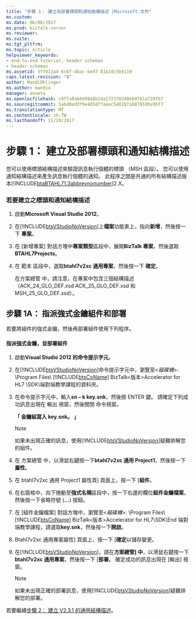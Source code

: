 ```yaml
---
title: "步驟 1： 建立及部署標頭和通知結構描述 |Microsoft 文件"
ms.custom: 
ms.date: 06/08/2017
ms.prod: biztalk-server
ms.reviewer: 
ms.suite: 
ms.tgt_pltfrm: 
ms.topic: article
helpviewer_keywords:
- end-to-end tutorial, header schemas
- header schemas
ms.assetid: 3ff013a4-6c67-4bac-be97-81b2dc5b6119
caps.latest.revision: "8"
author: MandiOhlinger
ms.author: mandia
manager: anneta
ms.openlocfilehash: c9ffa8ab8d80a8b2da172378349eb9761a728fb7
ms.sourcegitcommit: 5abd0ed3f9e4858ffaaec5481bfa8878595e95f7
ms.translationtype: MT
ms.contentlocale: zh-TW
ms.lasthandoff: 11/28/2017
---
```

# <a name="step-1-create-and-deploy-header-and-acknowledgment-schemas"></a>步驟 1： 建立及部署標頭和通知結構描述
您可以使用標頭結構描述來驗證訊息執行個體的標頭 （MSH 區段）。 您可以使用通知結構描述來產生訊息執行個體的通知。 此程序之間是共通的所有結構描述版本[!INCLUDE[btaBTAHL71.3abbrevnonumber](../../includes/btabtahl71-3abbrevnonumber-md.md)]2.X。  
  
### <a name="to-create-the-header-and-acknowledgment-schemas"></a>若要建立之標頭和通知結構描述  
  
1.  啟動**Microsoft Visual Studio 2012**。  
  
2.  在[!INCLUDE[btsVStudioNoVersion](../../includes/btsvstudionoversion-md.md)]上**檔案**功能表上，指向**新增**，然後按一下 **專案**。  
  
3.  在 [新增專案] 對話方塊中**專案類型**區段中，展開**BizTalk 專案**，然後選取**BTAHL7Projects**。  
  
4.  在 範本 區段中，選取**btahl7v2xc 通用專案**，然後按一下 **確定**。  
  
     在方案總管 中，請注意，在專案中包含三個結構描述 （ACK_24_GLO_DEF.xsd ACK_25_GLO_DEF.xsd 和 MSH_25_GLO_DEF.xsd）。  
  
## <a name="step-1a-assign-a-strong-key-to-the-assembly-and-deploy"></a>步驟 1A： 指派強式金鑰組件和部署  
 若要將組件的強式金鑰，然後再部署組件使用下列程序。  
  
#### <a name="to-assign-a-strong-key-and-deploy-the-assembly"></a>指派強式金鑰，並部署組件  
  
1.  啟動**Visual Studio 2012 的命令提示字元**。  
  
2.  在[!INCLUDE[btsVStudioNoVersion](../../includes/btsvstudionoversion-md.md)]命令提示字元中，瀏覽至\<*磁碟機*\>: \Program Files\\ [!INCLUDE[btsCoName](../../includes/btsconame-md.md)] BizTalk\<版本\>Accelerator for HL7 \SDK\端對端教學課程的資料夾。  
  
3.  在命令提示字元中，輸入**sn – k key.snk**，然後按 ENTER 鍵。 請確定下列成功訊息出現在 輸出 視窗，然後關閉 命令視窗。  
  
     **「 金鑰組寫入 key.snk。 」**  
  
    > [!NOTE]
    >  如果未出現正確的訊息，使用[!INCLUDE[btsVStudioNoVersion](../../includes/btsvstudionoversion-md.md)]疑難排解您的組件。  
  
4.  在 方案總管 中，以滑鼠右鍵按一下**btahl7v2xc 通用 Project1**，然後按一下 **屬性**。  
  
5.  在 btahl7v2xc 通用 Project1 屬性頁] 頁面上，按一下 [**組件**。  
  
6.  在右窗格中，向下捲動至**強式名稱**區段中，按一下右邊的欄位**組件金鑰檔案**，然後按一下省略符號 (**...**) 按鈕。  
  
7.  在 [組件金鑰檔案] 對話方塊中，瀏覽至\<*磁碟機*\>: \Program Files\\ [!INCLUDE[btsCoName](../../includes/btsconame-md.md)] BizTalk\<版本\>Accelerator for HL7\SDK\End 端對端教學課程，請選取**key.snk**，然後按一下**開啟**。  
  
8.  Btahl7v2xc 通用專案屬性] 頁面上，按一下 [**確定**以儲存變更。  
  
9. 在[!INCLUDE[btsVStudioNoVersion](../../includes/btsvstudionoversion-md.md)]，請在**方案總管] 中**，以滑鼠右鍵按一下**btahl7v2xc 通用專案**，然後按一下 [**部署**。 確定成功的訊息出現在 [輸出] 視窗。  
  
    > [!NOTE]
    >  如果未出現正確的部署訊息，使用[!INCLUDE[btsVStudioNoVersion](../../includes/btsvstudionoversion-md.md)]疑難排解您的部署。  
  
 若要繼續[步驟 2： 建立 V2.3.1 的通用結構描述](../../adapters-and-accelerators/accelerator-hl7/step-2-create-common-schemas-for-v2-3-1.md)。